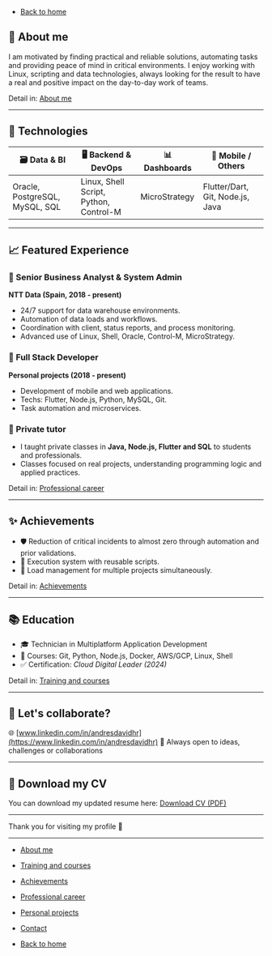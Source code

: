 - [Back to home](/README.md)

## 🧠 About me

I am motivated by finding practical and reliable solutions, automating tasks and providing peace of mind in critical environments.
I enjoy working with Linux, scripting and data technologies, always looking for the result to have a real and positive impact on the day-to-day work of teams.

Detail in: [About me](about.md)

---

## 🧰 Technologies

| 🗃️ Data & BI                    | 🖥️ Backend & DevOps                     | 📊 Dashboards  | 📱 Mobile / Others                |
| ------------------------------ | -------------------------------------- | ------------- | -------------------------------- |
| Oracle, PostgreSQL, MySQL, SQL | Linux, Shell Script, Python, Control-M | MicroStrategy | Flutter/Dart, Git, Node.js, Java |

---

## 📈 Featured Experience

### 🔹 Senior Business Analyst & System Admin
**NTT Data (Spain, 2018 - present)**
- 24/7 support for data warehouse environments.
- Automation of data loads and workflows.
- Coordination with client, status reports, and process monitoring.
- Advanced use of Linux, Shell, Oracle, Control-M, MicroStrategy.

### 🔹 Full Stack Developer
**Personal projects (2018 - present)**
- Development of mobile and web applications.
- Techs: Flutter, Node.js, Python, MySQL, Git.
- Task automation and microservices.

### 🔹 Private tutor
- I taught private classes in **Java, Node.js, Flutter and SQL** to students and professionals.
- Classes focused on real projects, understanding programming logic and applied practices.

Detail in: [Professional career](professionalCareer.md)

---

## ✨ Achievements

- 🛡️ Reduction of critical incidents to almost zero through automation and prior validations.
- 🔄 Execution system with reusable scripts.
- 🧰 Load management for multiple projects simultaneously.

Detail in: [Achievements](archivements.md)

---

## 📚 Education

- 🎓 Technician in Multiplatform Application Development
- 📘 Courses: Git, Python, Node.js, Docker, AWS/GCP, Linux, Shell
- ✅ Certification: *Cloud Digital Leader (2024)*

Detail in: [Training and courses](training.md)

---

## 🤝 Let's collaborate?

🌐 [www.linkedin.com/in/andresdavidhr](https://www.linkedin.com/in/andresdavidhr)
🚀 Always open to ideas, challenges or collaborations

---

## 📄 Download my CV
You can download my updated resume here:
[Download CV (PDF)](/en/cv/ANDRESDAVIDHERNANDEZROCAMORA_en.pdf)

---

Thank you for visiting my profile 🙌

---

<!--- - [Summary](summary.md) -->
- [About me](about.md)
- [Training and courses](training.md)
- [Achievements](archivements.md)
- [Professional career](professionalCareer.md)
- [Personal projects](personalProjects.md)
- [Contact](contact.md)

- [Back to home](/README.md)